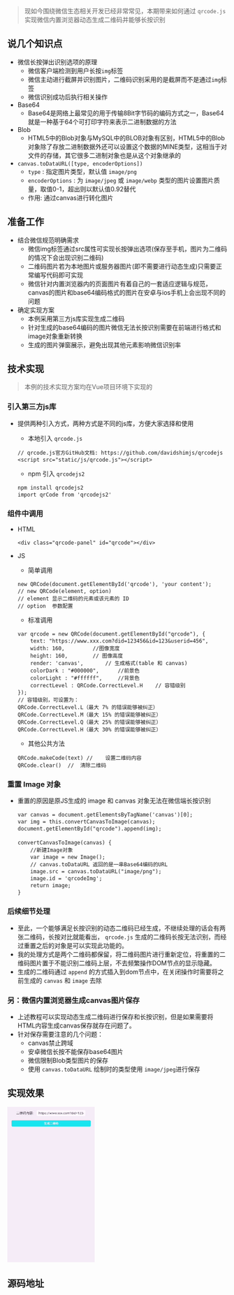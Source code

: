> 现如今围绕微信生态相关开发已经非常常见，本期带来如何通过 `qrcode.js` 实现微信内置浏览器动态生成二维码并能够长按识别

## 说几个知识点
* 微信长按弹出识别选项的原理
	* 微信客户端检测到用户长按`img`标签
	* 微信主动进行截屏并识别图片，二维码识别采用的是截屏而不是通过`img`标签
	* 微信识别成功后执行相关操作
* Base64
	* Base64是网络上最常见的用于传输8Bit字节码的编码方式之一，Base64就是一种基于64个可打印字符来表示二进制数据的方法
* Blob
	* HTML5中的Blob对象与MySQL中的BLOB对象有区别，HTML5中的Blob对象除了存放二进制数据外还可以设置这个数据的MINE类型，这相当于对文件的存储，其它很多二进制对象也是从这个对象继承的
* `canvas.toDataURL([type, encoderOptions])`
	* `type` : 指定图片类型，默认值 `image/png`
	* `encoderOptions` : 为 `image/jpeg` 或 `image/webp` 类型的图片设置图片质量，取值0-1，超出则以默认值0.92替代
	* 作用: 通过canvas进行转化图片

## 准备工作
* 结合微信规范明确需求
	* 微信img标签通过src属性可实现长按弹出选项(保存至手机，图片为二维码的情况下会出现识别二维码)
	* 二维码图片若为本地图片或服务器图片(即不需要进行动态生成)只需要正常编写代码即可实现
	* 微信针对内置浏览器内的页面图片有着自己的一套适应逻辑与规范，canvas的图片和base64编码格式的图片在安卓与ios手机上会出现不同的问题
* 确定实现方案
	* 本例采用第三方js库实现生成二维码
	* 针对生成的base64编码的图片微信无法长按识别需要在前端进行格式和image对象重新转换
	* 生成的图片弹窗展示，避免出现其他元素影响微信识别率

## 技术实现
> 本例的技术实现方案均在Vue项目环境下实现的

### 引入第三方js库
* 提供两种引入方式，两种方式是不同的js库，方便大家选择和使用
	* 本地引入 `qrcode.js`
	
	```
	// qrcode.js官方GitHub文档: https://github.com/davidshimjs/qrcodejs
	<script src="static/js/qrcode.js"></script>
	```
	* npm 引入 `qrcodejs2`
	
	```
	npm install qrcodejs2
	import qrCode from 'qrcodejs2'
	```

### 组件中调用
* HTML

	```
	<div class="qrcode-panel" id="qrcode"></div>
	```
* JS
	* 简单调用
	
	```
	new QRCode(document.getElementById('qrcode'), 'your content');
	// new QRCode(element, option)
	// element 显示二维码的元素或该元素的 ID
	// option  参数配置
	```
	* 标准调用
	
	```
	var qrcode = new QRCode(document.getElementById("qrcode"), {
		text: "https://www.xxx.com?did=123456&id=123&userid=456",
		width: 160, 		//图像宽度
		height: 160,		// 图像高度
		render: 'canvas',		// 生成格式(table 和 canvas)
		colorDark : "#000000",		//前景色
		colorLight : "#ffffff",		//背景色
		correctLevel : QRCode.CorrectLevel.H    // 容错级别
	});
	// 容错级别，可设置为：
	QRCode.CorrectLevel.L（最大 7% 的错误能够被纠正）
	QRCode.CorrectLevel.M（最大 15% 的错误能够被纠正）
	QRCode.CorrectLevel.Q（最大 25% 的错误能够被纠正）
	QRCode.CorrectLevel.H（最大 30% 的错误能够被纠正）
	```
	* 其他公共方法
	
	```
	QRCode.makeCode(text) // 	设置二维码内容
	QRCode.clear()  // 	清除二维码
	```

### 重置 Image 对象
* 重置的原因是原JS生成的 image 和 canvas 对象无法在微信端长按识别

	```
	var canvas = document.getElementsByTagName('canvas')[0];
	var img = this.convertCanvasToImage(canvas);
	document.getElementById("qrcode").append(img);
	
	convertCanvasToImage(canvas) {
		//新建Image对象
		var image = new Image();
		// canvas.toDataURL 返回的是一串Base64编码的URL
		image.src = canvas.toDataURL("image/png");
		image.id = 'qrcodeImg';
		return image;
    }
	```

### 后续细节处理
* 至此，一个能够满足长按识别的动态二维码已经生成，不继续处理的话会有两张二维码，长按对比就能看出， `qrcode.js` 生成的二维码长按无法识别，而经过重置之后的对象是可以实现此功能的。
* 我的处理方式是两个二维码都保留，将二维码图片进行重新定位，将重置的二维码图片置于不能识别二维码上层，不去频繁操作DOM节点的显示隐藏。
* 生成的二维码通过 `append` 的方式插入到dom节点中，在关闭操作时需要将之前生成的 `canvas` 和 `image` 去除

### 另：微信内置浏览器生成canvas图片保存
* 上述教程可以实现动态生成二维码进行保存和长按识别，但是如果需要将HTML内容生成canvas保存就存在问题了。
* 针对保存需要注意的几个问题：
	* canvas禁止跨域
	* 安卓微信长按不能保存base64图片
	* 微信限制Blob类型图片的保存
	* 使用 `canvas.toDataURL` 绘制时的类型使用 `image/jpeg`进行保存


## 实现效果
![weche-qrcode.gif](../images/wechat-qrcode.gif)

## 源码地址